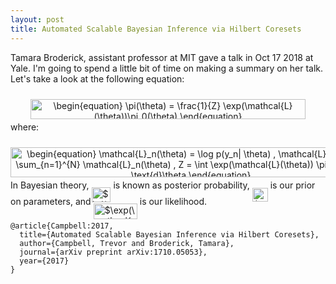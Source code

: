 ```yaml
---
layout: post
title: Automated Scalable Bayesian Inference via Hilbert Coresets
---
```


Tamara Broderick, assistant professor at MIT gave a talk in Oct 17 2018 at Yale. I'm going to spend a little bit of time on making a summary on her talk. 
Let's take a look at the following equation:

<p align="center"><img alt="\begin{equation}&#10;\pi(\theta) = \frac{1}{Z} \exp(\mathcal{L}(\theta))\pi_0(\theta)&#10;\end{equation}" src="https://rawgit.com/dadashkarimi/dadashkarimi.github.io/master/svgs/b2ef9ed5fb3dd508acb347eae699003a.svg?invert_in_darkmode" align="middle" width="440.04675pt" height="32.9901pt" style="position:relative;top:10px"/></p>

where:

<p align="center"><img alt="\begin{equation}&#10;\mathcal{L}_n(\theta) = \log p(y_n| \theta) , \mathcal{L}(\theta) = \sum_{n=1}^{N} \mathcal{L}_n(\theta) , Z = \int \exp(\mathcal{L}(\theta)) \pi_0(\theta) \text{d}\theta&#10;\end{equation}" src="https://rawgit.com/dadashkarimi/dadashkarimi.github.io/master/svgs/7eed8351a02efd957a54348c29dc0890.svg?invert_in_darkmode" align="middle" width="577.2459pt" height="47.60745pt" style="position:relative;top:10px"/></p>

In Bayesian theory, <img alt="$\pi(\theta)$" src="https://rawgit.com/dadashkarimi/dadashkarimi.github.io/master/svgs/6fa7cd273b9dae03a6c405b96d9c5cbe.svg?invert_in_darkmode" align="middle" width="30.919185pt" height="24.6576pt" style="position:relative;top:10px"/> is known as posterior probability, <img alt="$\pi_0{\theta}$" src="https://rawgit.com/dadashkarimi/dadashkarimi.github.io/master/svgs/25075a77a65b16ab6a7b8234fc22ca1a.svg?invert_in_darkmode" align="middle" width="24.9183pt" height="22.83138pt" style="position:relative;top:10px"/> is our prior on parameters, and <img alt="$\exp(\mathcal{L}(\theta))$" src="https://rawgit.com/dadashkarimi/dadashkarimi.github.io/master/svgs/b1ea63db5d1b3e764e3cfe8b75e09a10.svg?invert_in_darkmode" align="middle" width="70.19661pt" height="24.6576pt" style="position:relative;top:10px"/> is our likelihood.  

```
@article{Campbell:2017,
  title={Automated Scalable Bayesian Inference via Hilbert Coresets},
  author={Campbell, Trevor and Broderick, Tamara},
  journal={arXiv preprint arXiv:1710.05053},
  year={2017}
}
```
